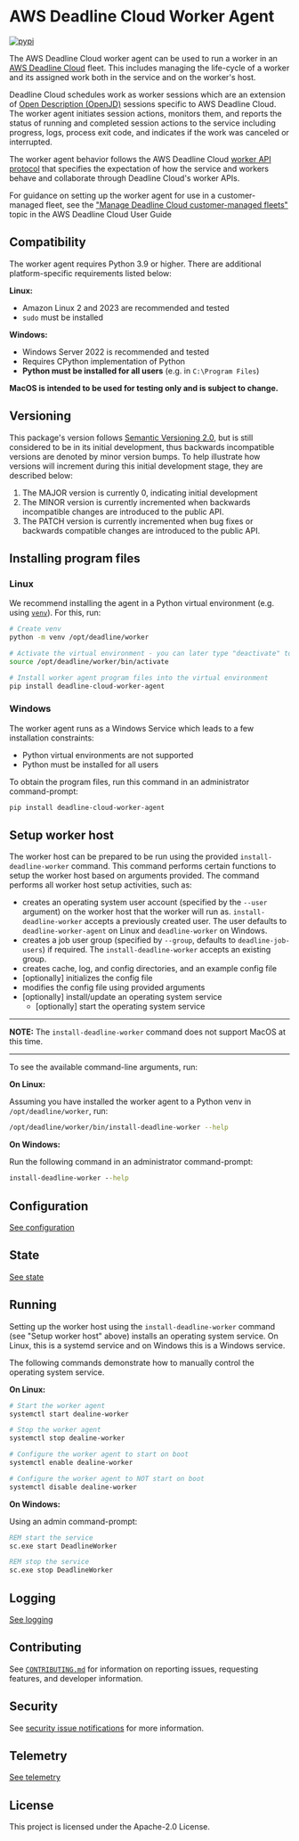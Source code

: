 # AWS Deadline Cloud Worker Agent

[![pypi](https://img.shields.io/pypi/v/deadline-cloud-worker-agent.svg)](https://pypi.python.org/pypi/deadline-cloud-worker-agent)

The AWS Deadline Cloud worker agent can be used to run a worker in an
[AWS Deadline Cloud][deadline-cloud] fleet. This includes managing the life-cycle of a worker and
its assigned work both in the service and on the worker's host.

Deadline Cloud schedules work as worker sessions which are an extension of
[Open Description (OpenJD)][openjd] sessions specific to AWS Deadline Cloud. The worker agent
initiates session actions, monitors them, and reports the status of running and completed session
actions to the service including progress, logs, process exit code, and indicates if the work was
canceled or interrupted.

The worker agent behavior follows the AWS Deadline Cloud [worker API protocol][protocol] that
specifies the expectation of how the service and workers behave and collaborate through Deadline
Cloud's worker APIs.

For guidance on setting up the worker agent for use in a customer-managed fleet, see the
["Manage Deadline Cloud customer-managed fleets"][manage-cmf-docs] topic in the AWS Deadline Cloud
User Guide 

[deadline-cloud]: https://docs.aws.amazon.com/deadline-cloud/latest/userguide/what-is-deadline-cloud.html
[manage-cmf-docs]: https://docs.aws.amazon.com/deadline-cloud/latest/userguide/manage-cmf.html
[openjd]: https://github.com/OpenJobDescription/openjd-specifications/wiki
[protocol]: https://github.com/aws-deadline/deadline-cloud-worker-agent/blob/release/docs/worker_api_protocol.md

## Compatibility

The worker agent requires Python 3.9 or higher. There are additional platform-specific requirements
listed below:

**Linux:**

*   Amazon Linux 2 and 2023 are recommended and tested
*   `sudo` must be installed

**Windows:**

*   Windows Server 2022 is recommended and tested
*   Requires CPython implementation of Python
*   **Python must be installed for all users** (e.g. in `C:\Program Files`)

**MacOS is intended to be used for testing only and is subject to change.**

## Versioning

This package's version follows [Semantic Versioning 2.0](https://semver.org/), but is still
considered to be in its initial development, thus backwards incompatible versions are denoted by
minor version bumps. To help illustrate how versions will increment during this initial development
stage, they are described below:

1. The MAJOR version is currently 0, indicating initial development
2. The MINOR version is currently incremented when backwards incompatible changes are introduced to the public API.
3. The PATCH version is currently incremented when bug fixes or backwards compatible changes are introduced to the public API.

## Installing program files

### Linux

We recommend installing the agent in a Python virtual environment (e.g. using [`venv`][venv]). For
this, run:

```sh
# Create venv
python -m venv /opt/deadline/worker

# Activate the virtual environment - you can later type "deactivate" to exit the environment
source /opt/deadline/worker/bin/activate

# Install worker agent program files into the virtual environment
pip install deadline-cloud-worker-agent
```

[venv]: https://docs.python.org/3/library/venv.html

### Windows

The worker agent runs as a Windows Service which leads to a few installation constraints:

*   Python virtual environments are not supported
*   Python must be installed for all users

To obtain the program files, run this command in an administrator command-prompt:

```sh
pip install deadline-cloud-worker-agent
```


## Setup worker host

The worker host can be prepared to be run using the provided `install-deadline-worker` command. This
command performs certain functions to setup the worker host based on arguments provided. The
command performs all worker host setup activities, such as:

*   creates an operating system user account (specified by the `--user` argument) on the worker
    host that the worker will run as. `install-deadline-worker` accepts a previously created user.
    The user defaults to `deadline-worker-agent` on Linux and `deadline-worker` on Windows.
*   creates a job user group (specified by `--group`, defaults to `deadline-job-users`) if required. The
    `install-deadline-worker` accepts an existing group.
*   creates cache, log, and config directories, and an example config file
*   [optionally] initializes the config file
*   modifies the config file using provided arguments
*   [optionally] install/update an operating system service
    *   [optionally] start the operating system service

---

**NOTE:** The `install-deadline-worker` command does not support MacOS at this time.

---

To see the available command-line arguments, run:

**On Linux:**

Assuming you have installed the worker agent to a Python venv in `/opt/deadline/worker`, run:

```sh
/opt/deadline/worker/bin/install-deadline-worker --help
```

**On Windows:**

Run the following command in an administrator command-prompt:

```bat
install-deadline-worker --help
``` 

## Configuration

[See configuration](https://github.com/aws-deadline/deadline-cloud-worker-agent/blob/release/docs/configuration.md)

## State

[See state](https://github.com/aws-deadline/deadline-cloud-worker-agent/blob/release/docs/state.md)

## Running

Setting up the worker host using the `install-deadline-worker` command (see "Setup worker host"
above) installs an operating system service. On Linux, this is a systemd service and on Windows this
is a Windows service.

The following commands demonstrate how to manually control the operating system service.

**On Linux:**

```sh
# Start the worker agent
systemctl start dealine-worker

# Stop the worker agent
systemctl stop dealine-worker

# Configure the worker agent to start on boot
systemctl enable dealine-worker

# Configure the worker agent to NOT start on boot
systemctl disable dealine-worker
```

**On Windows:**

Using an admin command-prompt:

```bat
REM start the service
sc.exe start DeadlineWorker

REM stop the service
sc.exe stop DeadlineWorker
```

## Logging

[See logging](https://github.com/aws-deadline/deadline-cloud-worker-agent/blob/release/docs/logging.md)

## Contributing

See [`CONTRIBUTING.md`](https://github.com/aws-deadline/deadline-cloud-worker-agent/blob/mainline/CONTRIBUTING.md)
for information on reporting issues, requesting features, and developer information.

## Security

See [security issue notifications](https://github.com/aws-deadline/deadline-cloud-worker-agent/blob/release/CONTRIBUTING.md#security-issue-notifications) for more information.

## Telemetry

[See telemetry](https://github.com/aws-deadline/deadline-cloud-worker-agent/blob/release/docs/telemetry.md)

## License

This project is licensed under the Apache-2.0 License.
